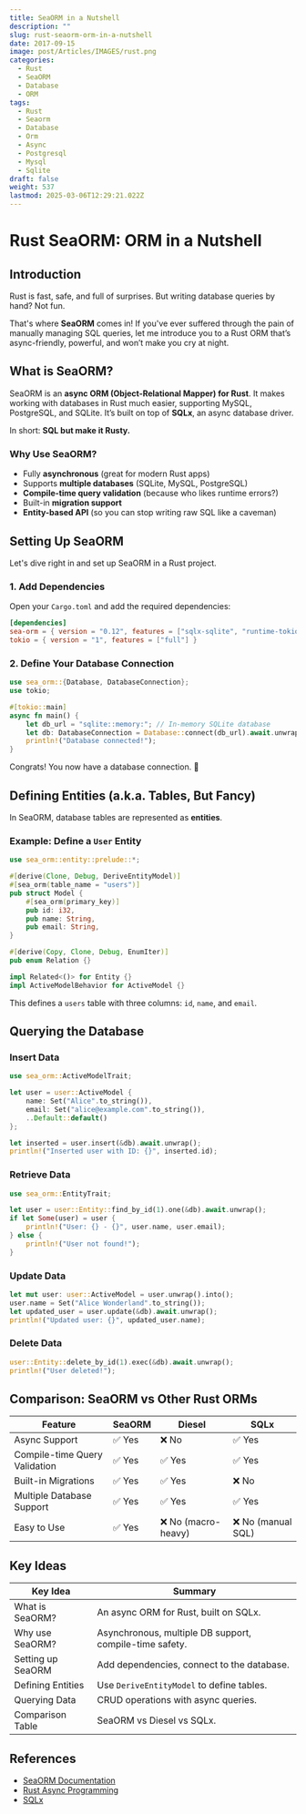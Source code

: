 ```yaml
---
title: SeaORM in a Nutshell
description: ""
slug: rust-seaorm-orm-in-a-nutshell
date: 2017-09-15
image: post/Articles/IMAGES/rust.png
categories:
  - Rust
  - SeaORM
  - Database
  - ORM
tags:
  - Rust
  - Seaorm
  - Database
  - Orm
  - Async
  - Postgresql
  - Mysql
  - Sqlite
draft: false
weight: 537
lastmod: 2025-03-06T12:29:21.022Z
---
```

# Rust SeaORM: ORM in a Nutshell

## Introduction

Rust is fast, safe, and full of surprises. But writing database queries by hand? Not fun.

That's where **SeaORM** comes in! If you've ever suffered through the pain of manually managing SQL queries, let me introduce you to a Rust ORM that’s async-friendly, powerful, and won’t make you cry at night.

<!-- 
In this article, we’ll take a casual but in-depth look at **SeaORM**, with plenty of examples and a sprinkle of humor to keep things interesting. -->

## What is SeaORM?

SeaORM is an **async ORM (Object-Relational Mapper) for Rust**. It makes working with databases in Rust much easier, supporting MySQL, PostgreSQL, and SQLite. It’s built on top of **SQLx**, an async database driver.

In short: **SQL but make it Rusty.**

### Why Use SeaORM?

* Fully **asynchronous** (great for modern Rust apps)
* Supports **multiple databases** (SQLite, MySQL, PostgreSQL)
* **Compile-time query validation** (because who likes runtime errors?)
* Built-in **migration support**
* **Entity-based API** (so you can stop writing raw SQL like a caveman)

## Setting Up SeaORM

Let's dive right in and set up SeaORM in a Rust project.

### 1. Add Dependencies

Open your `Cargo.toml` and add the required dependencies:

```toml
[dependencies]
sea-orm = { version = "0.12", features = ["sqlx-sqlite", "runtime-tokio-rustls"] }
tokio = { version = "1", features = ["full"] }
```

### 2. Define Your Database Connection

```rust
use sea_orm::{Database, DatabaseConnection};
use tokio;

#[tokio::main]
async fn main() {
    let db_url = "sqlite::memory:"; // In-memory SQLite database
    let db: DatabaseConnection = Database::connect(db_url).await.unwrap();
    println!("Database connected!");
}
```

Congrats! You now have a database connection. 🎉

## Defining Entities (a.k.a. Tables, But Fancy)

In SeaORM, database tables are represented as **entities**.

### Example: Define a `User` Entity

```rust
use sea_orm::entity::prelude::*;

#[derive(Clone, Debug, DeriveEntityModel)]
#[sea_orm(table_name = "users")]
pub struct Model {
    #[sea_orm(primary_key)]
    pub id: i32,
    pub name: String,
    pub email: String,
}

#[derive(Copy, Clone, Debug, EnumIter)]
pub enum Relation {}

impl Related<()> for Entity {}
impl ActiveModelBehavior for ActiveModel {}
```

This defines a `users` table with three columns: `id`, `name`, and `email`.

## Querying the Database

### Insert Data

```rust
use sea_orm::ActiveModelTrait;

let user = user::ActiveModel {
    name: Set("Alice".to_string()),
    email: Set("alice@example.com".to_string()),
    ..Default::default()
};

let inserted = user.insert(&db).await.unwrap();
println!("Inserted user with ID: {}", inserted.id);
```

### Retrieve Data

```rust
use sea_orm::EntityTrait;

let user = user::Entity::find_by_id(1).one(&db).await.unwrap();
if let Some(user) = user {
    println!("User: {} - {}", user.name, user.email);
} else {
    println!("User not found!");
}
```

### Update Data

```rust
let mut user: user::ActiveModel = user.unwrap().into();
user.name = Set("Alice Wonderland".to_string());
let updated_user = user.update(&db).await.unwrap();
println!("Updated user: {}", updated_user.name);
```

### Delete Data

```rust
user::Entity::delete_by_id(1).exec(&db).await.unwrap();
println!("User deleted!");
```

## Comparison: SeaORM vs Other Rust ORMs

| Feature                       | SeaORM | Diesel             | SQLx              |
| ----------------------------- | ------ | ------------------ | ----------------- |
| Async Support                 | ✅ Yes  | ❌ No               | ✅ Yes             |
| Compile-time Query Validation | ✅ Yes  | ✅ Yes              | ✅ Yes             |
| Built-in Migrations           | ✅ Yes  | ✅ Yes              | ❌ No              |
| Multiple Database Support     | ✅ Yes  | ✅ Yes              | ✅ Yes             |
| Easy to Use                   | ✅ Yes  | ❌ No (macro-heavy) | ❌ No (manual SQL) |

<!-- ## Conclusion

SeaORM is a powerful, async-friendly ORM for Rust that makes database interactions a breeze.

If you're building a Rust web app or a data-heavy service, SeaORM can save you time and effort while keeping your code clean and readable.

Now go forth and write some Rusty database code! -->

## Key Ideas

| Key Idea          | Summary                                                 |
| ----------------- | ------------------------------------------------------- |
| What is SeaORM?   | An async ORM for Rust, built on SQLx.                   |
| Why use SeaORM?   | Asynchronous, multiple DB support, compile-time safety. |
| Setting up SeaORM | Add dependencies, connect to the database.              |
| Defining Entities | Use `DeriveEntityModel` to define tables.               |
| Querying Data     | CRUD operations with async queries.                     |
| Comparison Table  | SeaORM vs Diesel vs SQLx.                               |

## References

* [SeaORM Documentation](https://www.sea-ql.org/SeaORM/)
* [Rust Async Programming](https://rust-lang.github.io/async-book/)
* [SQLx](https://github.com/launchbadge/sqlx)
